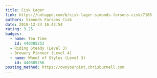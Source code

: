 ```yaml
---
title: Cisk Lager
link: https://untappd.com/b/cisk-lager-simonds-farsons-cisk/7106
authors: Simonds Farsons Cisk
date: 2018-12-24 16:43:54
rating: 3.25
badges:
  - name: Tea Time
    id: 440385253
  - Riding Steady (Level 3)
  - Brewery Pioneer (Level 4)
  - name: Wheel of Styles (Level 3)
    id: 440385256
posting_method: https://ownyourpint.chrisburnell.com
---
```

